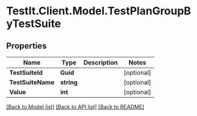 # TestIt.Client.Model.TestPlanGroupByTestSuite

## Properties

Name | Type | Description | Notes
------------ | ------------- | ------------- | -------------
**TestSuiteId** | **Guid** |  | [optional] 
**TestSuiteName** | **string** |  | [optional] 
**Value** | **int** |  | [optional] 

[[Back to Model list]](../README.md#documentation-for-models) [[Back to API list]](../README.md#documentation-for-api-endpoints) [[Back to README]](../README.md)

